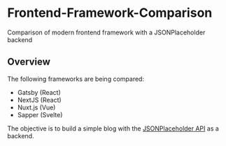 # Frontend-Framework-Comparison
Comparison of modern frontend framework with a JSONPlaceholder backend

## Overview

The following frameworks are being compared:
- Gatsby (React)
- NextJS (React)
- Nuxt.js (Vue)
- Sapper (Svelte)

The objective is to build a simple blog with the [JSONPlaceholder API](http://jsonplaceholder.typicode.com/) as a backend. 